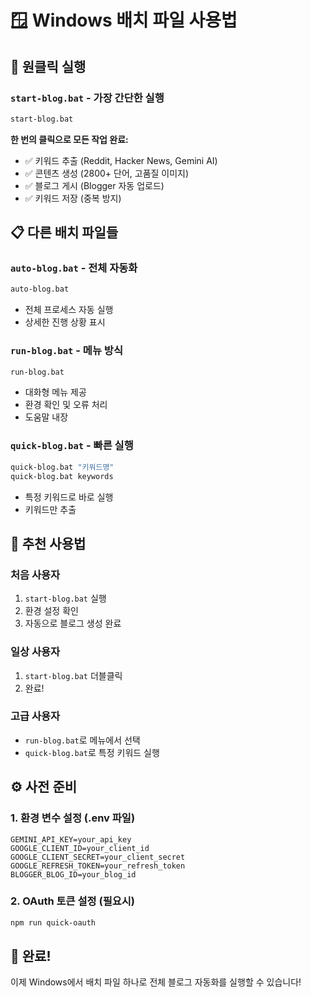 # 🪟 Windows 배치 파일 사용법

## 🚀 원클릭 실행

### `start-blog.bat` - 가장 간단한 실행
```bash
start-blog.bat
```
**한 번의 클릭으로 모든 작업 완료:**
- ✅ 키워드 추출 (Reddit, Hacker News, Gemini AI)
- ✅ 콘텐츠 생성 (2800+ 단어, 고품질 이미지)
- ✅ 블로그 게시 (Blogger 자동 업로드)
- ✅ 키워드 저장 (중복 방지)

## 📋 다른 배치 파일들

### `auto-blog.bat` - 전체 자동화
```bash
auto-blog.bat
```
- 전체 프로세스 자동 실행
- 상세한 진행 상황 표시

### `run-blog.bat` - 메뉴 방식
```bash
run-blog.bat
```
- 대화형 메뉴 제공
- 환경 확인 및 오류 처리
- 도움말 내장

### `quick-blog.bat` - 빠른 실행
```bash
quick-blog.bat "키워드명"
quick-blog.bat keywords
```
- 특정 키워드로 바로 실행
- 키워드만 추출

## 🎯 추천 사용법

### 처음 사용자
1. `start-blog.bat` 실행
2. 환경 설정 확인
3. 자동으로 블로그 생성 완료

### 일상 사용자
1. `start-blog.bat` 더블클릭
2. 완료!

### 고급 사용자
- `run-blog.bat`로 메뉴에서 선택
- `quick-blog.bat`로 특정 키워드 실행

## ⚙️ 사전 준비

### 1. 환경 변수 설정 (.env 파일)
```env
GEMINI_API_KEY=your_api_key
GOOGLE_CLIENT_ID=your_client_id
GOOGLE_CLIENT_SECRET=your_client_secret
GOOGLE_REFRESH_TOKEN=your_refresh_token
BLOGGER_BLOG_ID=your_blog_id
```

### 2. OAuth 토큰 설정 (필요시)
```bash
npm run quick-oauth
```

## 🎉 완료!

이제 Windows에서 배치 파일 하나로 전체 블로그 자동화를 실행할 수 있습니다!
